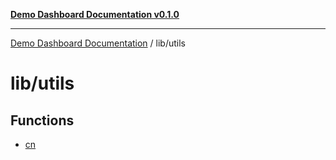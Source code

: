 [**Demo Dashboard Documentation v0.1.0**](../../README.md)

***

[Demo Dashboard Documentation](../../modules.md) / lib/utils

# lib/utils

## Functions

- [cn](functions/cn.md)
